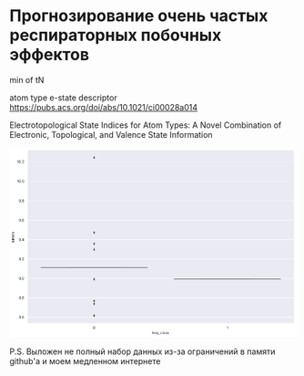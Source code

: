 # Прогнозирование очень частых респираторных побочных эффектов

min of tN

atom type e-state descriptor
https://pubs.acs.org/doi/abs/10.1021/ci00028a014

Electrotopological State Indices for Atom Types: A Novel Combination of Electronic, Topological, and Valence State Information

![Boxplot](https://github.com/Chertoganov/High-frequency-side-effect-prediction2/blob/main/9boxplot4.png)

P.S. 
Выложен не полный набор данных из-за ограничений в памяти github'a и моем медленном интернете
